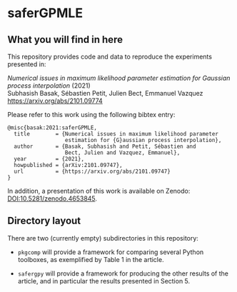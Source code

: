 # saferGPMLE

## What you will find in here

This repository provides code and data to reproduce the experiments
presented in:

*Numerical issues in maximum likelihood parameter estimation
    for Gaussian process interpolation* (2021)  
Subhasish Basak, Sébastien Petit, Julien Bect, Emmanuel Vazquez  
https://arxiv.org/abs/2101.09774

Please refer to this work using the following bibtex entry:
```
@misc{basak:2021:saferGPMLE,
  title        = {Numerical issues in maximum likelihood parameter
                  estimation for {G}aussian process interpolation},
  author       = {Basak, Subhasish and Petit, Sébastien and
                  Bect, Julien and Vazquez, Emmanuel},
  year         = {2021},
  howpublished = {arXiv:2101.09747},
  url          = {https://arxiv.org/abs/2101.09747}
}
```

In addition, a presentation of this work is available on Zenodo:
[DOI:10.5281/zenodo.4653845](https://doi.org/10.5281/zenodo.4653845).


## Directory layout

There are two (currently empty) subdirectories in this repository:

* `pkgcomp` will provide a framework for comparing several Python toolboxes,
  as exemplified by Table 1 in the article.

* `safergpy` will provide a framework for producing the other results of the
  article, and in particular the results presented in Section 5.
